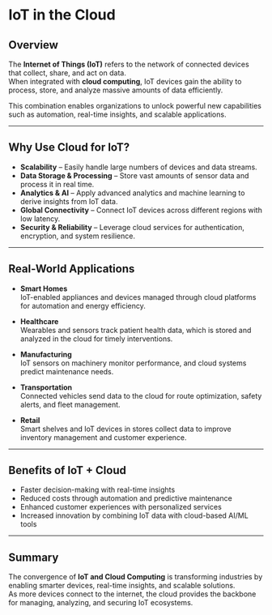# IoT in the Cloud

## Overview
The **Internet of Things (IoT)** refers to the network of connected devices that collect, share, and act on data.  
When integrated with **cloud computing**, IoT devices gain the ability to process, store, and analyze massive amounts of data efficiently.  

This combination enables organizations to unlock powerful new capabilities such as automation, real-time insights, and scalable applications.  

---

## Why Use Cloud for IoT?

- **Scalability** – Easily handle large numbers of devices and data streams.  
- **Data Storage & Processing** – Store vast amounts of sensor data and process it in real time.  
- **Analytics & AI** – Apply advanced analytics and machine learning to derive insights from IoT data.  
- **Global Connectivity** – Connect IoT devices across different regions with low latency.  
- **Security & Reliability** – Leverage cloud services for authentication, encryption, and system resilience.  

---

## Real-World Applications

- **Smart Homes**  
  IoT-enabled appliances and devices managed through cloud platforms for automation and energy efficiency.  

- **Healthcare**  
  Wearables and sensors track patient health data, which is stored and analyzed in the cloud for timely interventions.  

- **Manufacturing**  
  IoT sensors on machinery monitor performance, and cloud systems predict maintenance needs.  

- **Transportation**  
  Connected vehicles send data to the cloud for route optimization, safety alerts, and fleet management.  

- **Retail**  
  Smart shelves and IoT devices in stores collect data to improve inventory management and customer experience.  

---

## Benefits of IoT + Cloud

- Faster decision-making with real-time insights  
- Reduced costs through automation and predictive maintenance  
- Enhanced customer experiences with personalized services  
- Increased innovation by combining IoT data with cloud-based AI/ML tools  

---

## Summary
The convergence of **IoT and Cloud Computing** is transforming industries by enabling smarter devices, real-time insights, and scalable solutions.  
As more devices connect to the internet, the cloud provides the backbone for managing, analyzing, and securing IoT ecosystems.  
